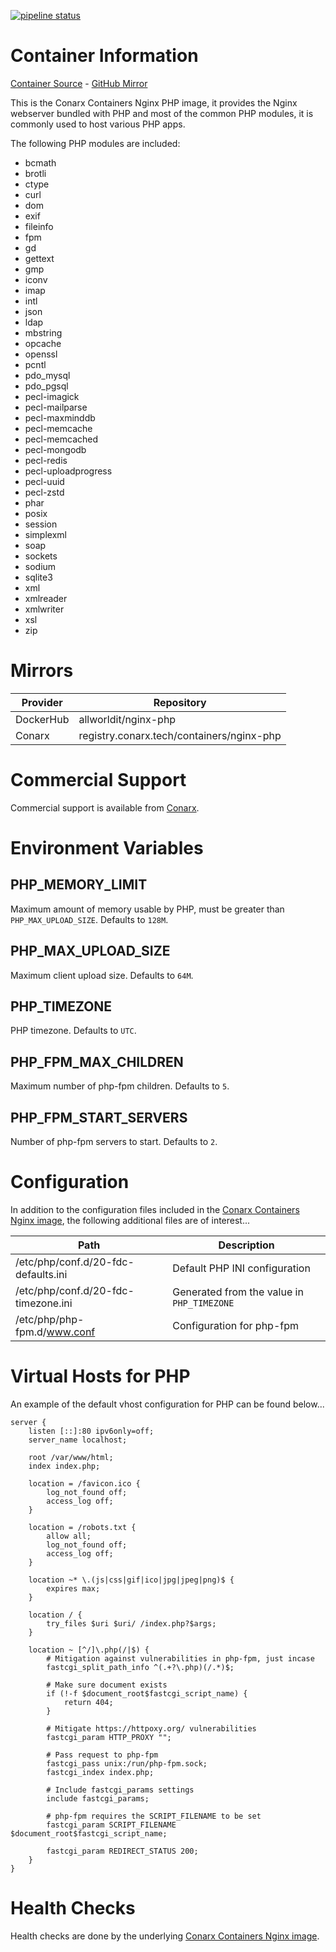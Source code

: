 [![pipeline status](https://gitlab.conarx.tech/containers/nginx-php/badges/main/pipeline.svg)](https://gitlab.conarx.tech/containers/nginx-php/-/commits/main)

# Container Information

[Container Source](https://gitlab.conarx.tech/containers/nginx-php) - [GitHub Mirror](https://github.com/AllWorldIT/containers-nginx-php)

This is the Conarx Containers Nginx PHP image, it provides the Nginx webserver bundled with PHP and most of the common PHP
modules, it is commonly used to host various PHP apps.

The following PHP modules are included:

* bcmath
* brotli
* ctype
* curl
* dom
* exif
* fileinfo
* fpm
* gd
* gettext
* gmp
* iconv
* imap
* intl
* json
* ldap
* mbstring
* opcache
* openssl
* pcntl
* pdo_mysql
* pdo_pgsql
* pecl-imagick
* pecl-mailparse
* pecl-maxminddb
* pecl-memcache
* pecl-memcached
* pecl-mongodb
* pecl-redis
* pecl-uploadprogress
* pecl-uuid
* pecl-zstd
* phar
* posix
* session
* simplexml
* soap
* sockets
* sodium
* sqlite3
* xml
* xmlreader
* xmlwriter
* xsl
* zip



# Mirrors

|  Provider  |  Repository                               |
|------------|-------------------------------------------|
| DockerHub  | allworldit/nginx-php                      |
| Conarx     | registry.conarx.tech/containers/nginx-php |



# Commercial Support

Commercial support is available from [Conarx](https://conarx.tech).



# Environment Variables


## PHP_MEMORY_LIMIT

Maximum amount of memory usable by PHP, must be greater than `PHP_MAX_UPLOAD_SIZE`. Defaults to `128M`.


## PHP_MAX_UPLOAD_SIZE

Maximum client upload size. Defaults to `64M`.


## PHP_TIMEZONE

PHP timezone. Defaults to `UTC`.


## PHP_FPM_MAX_CHILDREN

Maximum number of php-fpm children. Defaults to `5`.


## PHP_FPM_START_SERVERS

Number of php-fpm servers to start. Defaults to `2`.



# Configuration

In addition to the configuration files included in the
[Conarx Containers Nginx image](https://gitlab.iitsp.com/allworldit/docker/alpine/README.md), the following additional files are
of interest...


| Path                                | Description                                |
|-------------------------------------|--------------------------------------------|
| /etc/php/conf.d/20-fdc-defaults.ini | Default PHP INI configuration              |
| /etc/php/conf.d/20-fdc-timezone.ini | Generated from the value in `PHP_TIMEZONE` |
| /etc/php/php-fpm.d/www.conf         | Configuration for php-fpm                  |



# Virtual Hosts for PHP

An example of the default vhost configuration for PHP can be found below...

```nginx
server {
	listen [::]:80 ipv6only=off;
	server_name localhost;

	root /var/www/html;
	index index.php;

	location = /favicon.ico {
		log_not_found off;
		access_log off;
	}

	location = /robots.txt {
		allow all;
		log_not_found off;
		access_log off;
	}

	location ~* \.(js|css|gif|ico|jpg|jpeg|png)$ {
		expires max;
	}

	location / {
		try_files $uri $uri/ /index.php?$args;
	}

	location ~ [^/]\.php(/|$) {
		# Mitigation against vulnerabilities in php-fpm, just incase
		fastcgi_split_path_info ^(.+?\.php)(/.*)$;

		# Make sure document exists
		if (!-f $document_root$fastcgi_script_name) {
			return 404;
		}

		# Mitigate https://httpoxy.org/ vulnerabilities
		fastcgi_param HTTP_PROXY "";

		# Pass request to php-fpm
		fastcgi_pass unix:/run/php-fpm.sock;
		fastcgi_index index.php;

		# Include fastcgi_params settings
		include fastcgi_params;

		# php-fpm requires the SCRIPT_FILENAME to be set
		fastcgi_param SCRIPT_FILENAME $document_root$fastcgi_script_name;

		fastcgi_param REDIRECT_STATUS 200;
	}
}
```



# Health Checks

Health checks are done by the underlying
[Conarx Containers Nginx image](https://gitlab.iitsp.com/allworldit/docker/alpine/README.md).
